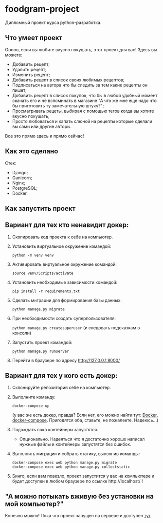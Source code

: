 # foodgram-project
Дипломный проект курса python-разработка.

## Что умеет проект

Ооооо, если вы любите вкусно покушать, этот проект для вас!
Здесь вы можете:
- Добавить рецепт;
- Удалить рецепт;
- Изменить рецепт;
- Добавить рецепт в список своих любимых рецептов;
- Подписаться на автора что бы следить за тем какие рецепты он пишет;
- Добавить рецепт в список покупок, что бы в любой удобный момент скачать
его и не вспоминать в магазине "А что же мне еще надо 
что бы приготовить ту замечательную штуку?";
- Просматривать рецеты, выбирая с помощью тегов когда вы хотите вкусно покушать;
- Просто любоваться и капать слюной на рецепты которые сделали вы сами или другие авторы.

Все это прямо здесь и прямо сейчас!

## Как это сделано

Стек:
- Django;
- Gunicorn;
- Nginx;
- PostgreSQL;
- Docker.

## Как запустить проект

## Вариант для тех кто ненавидит докер:

1. Скопировать код проекта к себе на компьютер.

2. Установить виртуальное окружение командой:
    
    ```python -m venv venv```

3. Активировать виртуальное окружение командой:
    
    ```source venv/Scripts/activate```

4. Установить необходимые зависимости командой:
    
    ```pip install -r requirements.txt```

5. Сделать миграции для формирования базы данных:
    
    ```python manage.py migrate```

6. При необходимости создать суперпользователя:
    
    ```python manage.py createsuperuser```
    (и следовать подсказкам в консоли)

7. Запустить проект командой:
    
    ```python manage.py runserver```

8. Перейти в браузере по адресу http://127.0.0.1:8000/


## Вариант для тех у кого есть докер:

1. Склонируйте репозиторий себе на компьютер.

2. Выполните команду:
    
    ```docker-compose up ```
    
    (у вас же есть докер, правда? Если нет, его можно найти тут:
    [Docker](https://docs.docker.com/engine/install/),
    [docker-compose](https://docs.docker.com/compose/install/).
    Пригодятся оба, ставьте, не пожалеете. Надеюсь...)

3. Подождать пока контейнеры запустятся.

    - Опционально. Надеяться что я достаточно хорошо написал нужные файлы и 
контейнеры запустятся без ошибок.

4. Выполнить миграции и собрать статику, выполнив команды:
    ```
    docker-compose exec web python manage.py migrate
    docker-compose exec web python manage.py collectstatic
    ```
5. Бинго, если вам повезло, проект запустится у вас на компьютере и 
будет доступен в любом браузере по ссылке http://localhost/ !

## "А можно потыкать вживую без установки на мой компьютер?"

Конечно можно! Пока что проект запущен на сервере и доступен [тут](http://130.193.41.50/).


